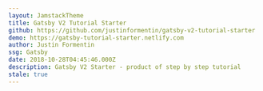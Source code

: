 ```yaml
---
layout: JamstackTheme
title: Gatsby V2 Tutorial Starter
github: https://github.com/justinformentin/gatsby-v2-tutorial-starter
demo: https://gatsby-tutorial-starter.netlify.com
author: Justin Formentin
ssg: Gatsby
date: 2018-10-28T04:45:46.000Z
description: Gatsby V2 Starter - product of step by step tutorial
stale: true
---
```

